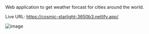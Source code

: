Web application to get weather forcast for cities around the world.

Live URL: https://cosmic-starlight-3650b3.netlify.app/

![image](https://github.com/RaviBele/JavaScript-WeatherForcast/assets/24969715/582a0c72-ad7a-4c23-a47e-5437bce698c8)

